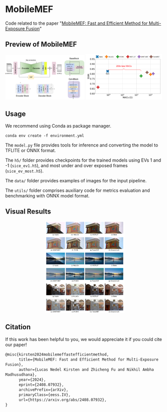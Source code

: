 # MobileMEF
Code related to the paper "[MobileMEF: Fast and Efficient Method for Multi-Exposure Fusion](https://arxiv.org/abs/2408.07932)"

## Preview of MobileMEF

<p float="center">
  <img src="assets/model.PNG" width="50%" />
  <img src="assets/overview.PNG" width="48%" />
</p>

## Usage

We recommend using Conda as package manager.

```
conda env create -f environment.yml
```

The ```model.py``` file provides tools for inference and converting the model to TFLITE or ONNX format.

The ```h5/``` folder provides checkpoints for the trained models using EVs 1 and -1 (```sice_ev1.h5```), and most under and over exposed frames (```sice_ev_most.h5```).

The ```data/``` folder provides examples of images for the input pipeline.

The ```utils/``` folder comprises auxiliary code for metrics evaluation and benchmarking with ONNX model format.

## Visual Results

<p align="center">
  <img src="assets/results.png" width="50%">
</p>

## Citation

If this work has been helpful to you, we would appreciate it if you could cite our paper! 

```
@misc{kirsten2024mobilemeffastefficientmethod,
      title={MobileMEF: Fast and Efficient Method for Multi-Exposure Fusion}, 
      author={Lucas Nedel Kirsten and Zhicheng Fu and Nikhil Ambha Madhusudhana},
      year={2024},
      eprint={2408.07932},
      archivePrefix={arXiv},
      primaryClass={eess.IV},
      url={https://arxiv.org/abs/2408.07932}, 
}
```
